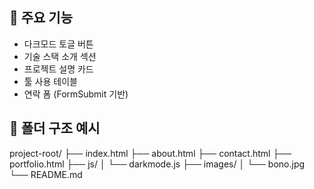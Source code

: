 ## 🔧 주요 기능

- 다크모드 토글 버튼
- 기술 스택 소개 섹션
- 프로젝트 설명 카드
- 툴 사용 테이블
- 연락 폼 (FormSubmit 기반)

## 📂 폴더 구조 예시

project-root/
├── index.html
├── about.html
├── contact.html
├── portfolio.html
├── js/
│ └── darkmode.js
├── images/
│ └── bono.jpg
└── README.md
